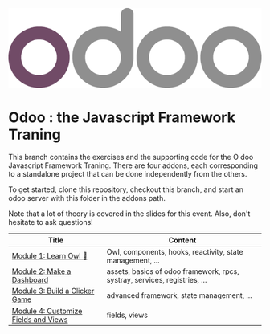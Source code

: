 ![Odoo Logo](_images/odoo_logo.png)

# Odoo : the Javascript Framework Traning

This branch contains the exercises and the supporting code for the O doo Javascript
Framework Traning. There are four addons, each corresponding to a
standalone project that can be done independently from the others.

To get started, clone this repository, checkout this branch, and start an odoo
server with this folder in the addons path.

Note that a lot of theory is covered in the slides for this event. Also, don't
hesitate to ask questions!

| Title                                                               | Content                                                                    |
| ------------------------------------------------------------------- | -------------------------------------------------------------------------- |
| [Module 1: Learn Owl 🦉](1_learn_owl.md)                            | Owl, components, hooks, reactivity, state management, ...                  |
| [Module 2: Make a Dashboard](2_make_a_dashboard.md)                 | assets, basics of odoo framework, rpcs, systray, services, registries, ... |
| [Module 3: Build a Clicker Game](3_build_a_clicker_game.md)         | advanced framework, state management, ...                                  |
| [Module 4: Customize Fields and Views](4_customize_fields_views.md) | fields, views                                                              |
